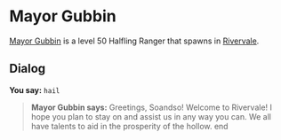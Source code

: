 # Mayor Gubbin



[Mayor Gubbin](/npc/19104) is a level 50 Halfling Ranger that spawns in [Rivervale](/zone/19).



## Dialog

**You say:** `hail`



>**Mayor Gubbin says:** Greetings, Soandso!  Welcome to Rivervale!  I hope you plan to stay on and assist us in any way you can.  We all have talents to aid in the prosperity of the hollow.
end



